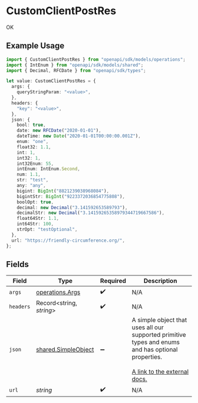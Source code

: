 # CustomClientPostRes

OK

## Example Usage

```typescript
import { CustomClientPostRes } from "openapi/sdk/models/operations";
import { IntEnum } from "openapi/sdk/models/shared";
import { Decimal, RFCDate } from "openapi/sdk/types";

let value: CustomClientPostRes = {
  args: {
    queryStringParam: "<value>",
  },
  headers: {
    "key": "<value>",
  },
  json: {
    bool: true,
    date: new RFCDate("2020-01-01"),
    dateTime: new Date("2020-01-01T00:00:00.001Z"),
    enum: "one",
    float32: 1.1,
    int: 1,
    int32: 1,
    int32Enum: 55,
    intEnum: IntEnum.Second,
    num: 1.1,
    str: "test",
    any: "any",
    bigint: BigInt("8821239038968084"),
    bigintStr: BigInt("9223372036854775808"),
    boolOpt: true,
    decimal: new Decimal("3.141592653589793"),
    decimalStr: new Decimal("3.14159265358979344719667586"),
    float64Str: 1.1,
    int64Str: 100,
    strOpt: "testOptional",
  },
  url: "https://friendly-circumference.org/",
};
```

## Fields

| Field                                                                                                                                                          | Type                                                                                                                                                           | Required                                                                                                                                                       | Description                                                                                                                                                    |
| -------------------------------------------------------------------------------------------------------------------------------------------------------------- | -------------------------------------------------------------------------------------------------------------------------------------------------------------- | -------------------------------------------------------------------------------------------------------------------------------------------------------------- | -------------------------------------------------------------------------------------------------------------------------------------------------------------- |
| `args`                                                                                                                                                         | [operations.Args](../../../sdk/models/operations/args.md)                                                                                                      | :heavy_check_mark:                                                                                                                                             | N/A                                                                                                                                                            |
| `headers`                                                                                                                                                      | Record<string, *string*>                                                                                                                                       | :heavy_check_mark:                                                                                                                                             | N/A                                                                                                                                                            |
| `json`                                                                                                                                                         | [shared.SimpleObject](../../../sdk/models/shared/simpleobject.md)                                                                                              | :heavy_minus_sign:                                                                                                                                             | A simple object that uses all our supported primitive types and enums and has optional properties.<br/><br/>[A link to the external docs.](https://speakeasy.com/docs) |
| `url`                                                                                                                                                          | *string*                                                                                                                                                       | :heavy_check_mark:                                                                                                                                             | N/A                                                                                                                                                            |